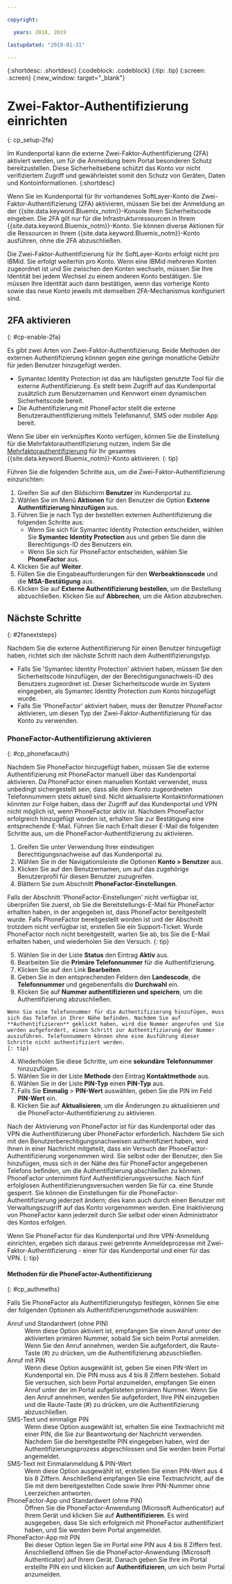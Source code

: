```yaml
---

copyright:

  years: 2018, 2019

lastupdated: "2019-01-31"

---
```


{:shortdesc: .shortdesc}
{:codeblock: .codeblock}
{:tip: .tip}
{:screen: .screen}
{:new_window: target="_blank"}


# Zwei-Faktor-Authentifizierung einrichten
{: cp_setup-2fa}

Im Kundenportal kann die externe Zwei-Faktor-Authentifizierung (2FA) aktiviert werden, um für die Anmeldung beim Portal besonderen Schutz bereitzustellen. Diese Sicherheitsebene schützt das Konto vor nicht verifiziertem Zugriff und gewährleistet somit den Schutz von Geräten, Daten und Kontoinformationen.
{:shortdesc}

Wenn Sie im Kundenportal für Ihr vorhandenes SoftLayer-Konto die Zwei-Faktor-Authentifizierung (2FA) aktivieren, müssen Sie bei der Anmeldung an der {{site.data.keyword.Bluemix_notm}}-Konsole Ihren Sicherheitscode eingeben. Die 2FA gilt nur für die Infrastrukturressourcen in Ihrem {{site.data.keyword.Bluemix_notm}}-Konto. Sie können diverse Aktionen für die Ressourcen in Ihrem {{site.data.keyword.Bluemix_notm}}-Konto ausführen, ohne die 2FA abzuschließen.

Die Zwei-Faktor-Authentifizierung für Ihr SoftLayer-Konto erfolgt nicht pro IBMid. Sie erfolgt weiterhin pro Konto. Wenn eine IBMid mehreren Konten zugeordnet ist und Sie zwischen den Konten wechseln, müssen Sie Ihre Identität bei jedem Wechsel zu einem anderen Konto bestätigen. Sie müssen Ihre Identität auch dann bestätigen, wenn das vorherige Konto sowie das neue Konto jeweils mit demselben 2FA-Mechanismus konfiguriert sind.

## 2FA aktivieren
{: #cp-enable-2fa}

Es gibt zwei Arten von Zwei-Faktor-Authentifizierung. Beide Methoden der externen Authentifizierung können gegen eine geringe monatliche Gebühr für jeden Benutzer hinzugefügt werden.

* Symantec Identity Protection ist das am häufigsten genutzte Tool für die externe Authentifizierung. Es stellt beim Zugriff auf das Kundenportal zusätzlich zum Benutzernamen und Kennwort einen dynamischen Sicherheitscode bereit.
* Die Authentifizierung mit PhoneFactor stellt die externe Benutzerauthentifizierung mittels Telefonanruf, SMS oder mobiler App bereit.

 Wenn Sie über ein verknüpftes Konto verfügen, können Sie die Einstellung für die Mehrfaktorauthentifizierung nutzen, indem Sie die [Mehrfaktorauthentifizierung](/docs/iam?topic=iam-enablemfa#enablemfa) für Ihr gesamtes {{site.data.keyword.Bluemix_notm}}-Konto aktivieren.
 {: tip}

Führen Sie die folgenden Schritte aus, um die Zwei-Faktor-Authentifizierung einzurichten:

1. Greifen Sie auf den Bildschirm **Benutzer** im Kundenportal zu.
2. Wählen Sie im Menü **Aktionen** für den Benutzer die Option **Externe Authentifizierung hinzufügen** aus.
3. Führen Sie je nach Typ der bestellten externen Authentifizierung die folgenden Schritte aus:
    * Wenn Sie sich für Symantec Identity Protection entscheiden, wählen Sie **Symantec Identity Protection** aus und geben Sie dann die Berechtigungs-ID des Benutzers ein.
    * Wenn Sie sich für PhoneFactor entscheiden, wählen Sie **PhoneFactor** aus.
4. Klicken Sie auf **Weiter**.
5. Füllen Sie die Eingabeaufforderungen für den **Werbeaktionscode** und die **MSA-Bestätigung** aus.
6. Klicken Sie auf **Externe Authentifizierung bestellen**, um die Bestellung abzuschließen. Klicken Sie auf **Abbrechen**, um die Aktion abzubrechen.

## Nächste Schritte
{: #2fanextsteps}

Nachdem Sie die externe Authentifizierung für einen Benutzer hinzugefügt haben, richtet sich der nächste Schritt nach dem Authentifizierungstyp.
* Falls Sie 'Symantec Identity Protection' aktiviert haben, müssen Sie den Sicherheitscode hinzufügen, der der Berechtigungsnachweis-ID des Benutzers zugeordnet ist. Dieser Sicherheitscode wurde im System eingegeben, als Symantec Identity Protection zum Konto hinzugefügt wurde.
* Falls Sie 'PhoneFactor' aktiviert haben, muss der Benutzer PhoneFactor aktivieren, um diesen Typ der Zwei-Faktor-Authentifizierung für das Konto zu verwenden.

### PhoneFactor-Authentifizierung aktivieren
{: #cp_phonefacauth}

Nachdem Sie PhoneFactor hinzugefügt haben, müssen Sie die externe Authentifizierung mit PhoneFactor manuell über das Kundenportal aktivieren. Da PhoneFactor einen manuellen Kontakt verwendet, muss unbedingt sichergestellt sein, dass alle dem Konto zugeordneten Telefonnummern stets aktuell sind. Nicht aktualisierte Kontaktinformationen könnten zur Folge haben, dass der Zugriff auf das Kundenportal und VPN nicht möglich ist, wenn PhoneFactor aktiv ist. Nachdem PhoneFactor erfolgreich hinzugefügt worden ist, erhalten Sie zur Bestätigung eine entsprechende E-Mail. Führen Sie nach Erhalt dieser E-Mail die folgenden Schritte aus, um die PhoneFactor-Authentifizierung zu aktivieren.

1. Greifen Sie unter Verwendung Ihrer eindeutigen Berechtigungsnachweise auf das Kundenportal zu.
2. Wählen Sie in der Navigationsleiste die Optionen **Konto > Benutzer** aus.
3. Klicken Sie auf den Benutzernamen, um auf das zugehörige Benutzerprofil für diesen Benutzer zuzugreifen.
4. Blättern Sie zum Abschnitt **PhoneFactor-Einstellungen**.

  Falls der Abschnitt 'PhoneFactor-Einstellungen' nicht verfügbar ist, überprüfen Sie zuerst, ob Sie die Bereitstellungs-E-Mail für PhoneFactor erhalten haben, in der angegeben ist, dass PhoneFactor bereitgestellt wurde. Falls PhoneFactor bereitgestellt worden ist und der Abschnitt trotzdem nicht verfügbar ist, erstellen Sie ein Support-Ticket. Wurde PhoneFactor noch nicht bereitgestellt, warten Sie ab, bis Sie die E-Mail erhalten haben, und wiederholen Sie den Versuch.
  {: tip}

5. Wählen Sie in der Liste **Status** den Eintrag **Aktiv** aus.
6. Bearbeiten Sie die **Primäre Telefonnummer** für die Authentifizierung.
  1. Klicken Sie auf den Link **Bearbeiten**.
  2. Geben Sie in den entsprechenden Feldern den **Landescode**, die **Telefonnummer** und gegebenenfalls die **Durchwahl** ein.
  3. Klicken Sie auf **Nummer authentifizieren und speichern**, um die Authentifizierung abzuschließen.

    Wenn Sie eine Telefonnummer für die Authentifizierung hinzufügen, muss sich das Telefon in Ihrer Nähe befinden. Nachdem Sie auf **Authentifizieren** geklickt haben, wird die Nummer angerufen und Sie werden aufgefordert, einen Schritt zur Authentifizierung der Nummer auszuführen. Telefonnummern können ohne eine Ausführung dieser Schritte nicht authentifiziert werden.
    {: tip}

  4. Wiederholen Sie diese Schritte, um eine **sekundäre Telefonnummer** hinzuzufügen.
7. Wählen Sie in der Liste **Methode** den Eintrag **Kontaktmethode** aus.
8. Wählen Sie in der Liste **PIN-Typ** einen **PIN-Typ** aus.
9. Falls Sie **Einmalig** > **PIN-Wert** auswählen, geben Sie die PIN im Feld **PIN-Wert** ein.
10. Klicken Sie auf **Aktualisieren**, um die Änderungen zu aktualisieren und die PhoneFactor-Authentifizierung zu aktivieren.

Nach der Aktivierung von PhoneFactor ist für das Kundenportal oder das VPN die Authentifizierung über PhoneFactor erforderlich. Nachdem Sie sich mit den Benutzerberechtigungsnachweisen authentifiziert haben, wird Ihnen in einer Nachricht mitgeteilt, dass ein Versuch der PhoneFactor-Authentifizierung vorgenommen wird. Sie selbst oder der Benutzer, den Sie hinzufügen, muss sich in der Nähe des für PhoneFactor angegebenen Telefons befinden, um die Authentifizierung abschließen zu können. PhoneFactor unternimmt fünf Authentifizierungsversuche. Nach fünf erfolglosen Authentifizierungsversuchen werden Sie für ca. eine Stunde gesperrt. Sie können die Einstellungen für die PhoneFactor-Authentifizierung jederzeit ändern; dies kann auch durch einen Benutzer mit Verwaltungszugriff auf das Konto vorgenommen werden. Eine Inaktivierung von PhoneFactor kann jederzeit durch Sie selbst oder einen Administrator des Kontos erfolgen.

 Wenn Sie PhoneFactor für das Kundenportal und Ihre VPN-Anmeldung einrichten, ergeben sich daraus zwei getrennte Anmeldeprozesse mit Zwei-Faktor-Authentifizierung - einer für das Kundenportal und einer für das VPN.
 {: tip}

#### Methoden für die PhoneFactor-Authentifizierung
{: #cp_authmeths}

Falls Sie PhoneFactor als Authentifizierungstyp festlegen, können Sie eine der folgenden Optionen als Authentifizierungsmethode auswählen:

<dl>
<dt>Anruf und Standardwert (ohne PIN)</dt>
<dd>Wenn diese Option aktiviert ist, empfangen Sie einen Anruf unter der aktivierten primären Nummer, sobald Sie sich beim Portal anmelden. Wenn Sie den Anruf annehmen, werden Sie aufgefordert, die Raute-Taste (#) zu drücken, um die Authentifizierung abzuschließen.</dd>
<dt>Anruf mit PIN</dt>
<dd>Wenn diese Option ausgewählt ist, geben Sie einen PIN-Wert im Kundenportal ein. Die PIN muss aus 4 bis 8 Ziffern bestehen. Sobald Sie versuchen, sich beim Portal anzumelden, empfangen Sie einen Anruf unter der im Portal aufgelisteten primären Nummer. Wenn Sie den Anruf annehmen, werden Sie aufgefordert, Ihre PIN einzugeben und die Raute-Taste (#) zu drücken, um die Authentifizierung abzuschließen.</dd>
<dt>SMS-Text und einmalige PIN</dt>
<dd>Wenn diese Option ausgewählt ist, erhalten Sie eine Textnachricht mit einer PIN, die Sie zur Beantwortung der Nachricht verwenden. Nachdem Sie die bereitgestellte PIN eingegeben haben, wird der Authentifizierungsprozess abgeschlossen und Sie werden beim Portal angemeldet.</dd>
<dt>SMS-Text mit Einmalanmeldung &amp; PIN-Wert</dt>
<dd>Wenn diese Option ausgewählt ist, erstellen Sie einen PIN-Wert aus 4 bis 8 Ziffern. Anschließend empfangen Sie eine Textnachricht, auf die Sie mit dem bereitgestellten Code sowie Ihrer PIN-Nummer ohne Leerzeichen antworten.</dd>
<dt>PhoneFactor-App und Standardwert (ohne PIN)</dt>
<dd>Öffnen Sie die PhoneFactor-Anwendung (Microsoft Authenticator) auf Ihrem Gerät und klicken Sie auf <strong>Authentifizieren</strong>. Es wird ausgegeben, dass Sie sich erfolgreich mit PhoneFactor authentifiziert haben, und Sie werden beim Portal angemeldet.</dd>
<dt>PhoneFactor-App mit PIN</dt>
<dd>Bei dieser Option legen Sie im Portal eine PIN aus 4 bis 8 Ziffern fest. Anschließend öffnen Sie die PhoneFactor-Anwendung (Microsoft Authenticator) auf Ihrem Gerät. Danach geben Sie Ihre im Portal erstellte PIN ein und klicken auf <strong>Authentifizieren</strong>, um sich beim Portal anzumelden.</dd>
</dl>
